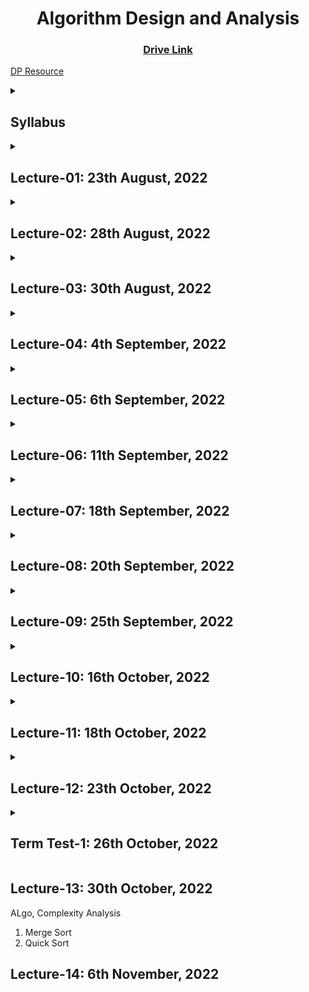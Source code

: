 <h1 align="center"> Algorithm Design and Analysis </h1>

<h3 align="center"> <a href="https://drive.google.com/drive/u/0/folders/1ZwZHAAirbBEvp0mxAs3urO2tOawbSw1N" title="Drive Link of Algo">Drive Link</a></h3>

[DP Resource](https://bit.ly/dpseriestuf)

<details><summary><h2>Syllabus</h2></summary>
<blockquote> <p>
Sieve - Bitwise, Segmented, Linear<br>
Divisor - Count, Sum<br>
Phi<br>
Modular Inverse - with Power, with Ext. Euclid<br>
CRT - Ext. Euclid

Floyd Warshall<br>
Bellman Ford<br>
Heapsort - Heap<br>
Counting Sort, Radix Sort, Bucket Sort<br>
Order Statistics<br>
Hash Table<br>
Binary Search Tree<br>
Balance Binary Search Tree - Treap / AVL Tree

DP - Matrix Chain Multiplication, Knapsack, CoinChange<br>
Greedy - Task Scheduling<br>
Max Flow - Ford Fulkerson

String Matching - KMP, Rabin Karp (Hashing)<br>
Suffix Array<br>
Strongly Connected Component

FFT* (probably)

Quicksort*, DSU*, MST*, Dijkstra*, DFS*, BFS* (covered in CP course)
</p></blockquote>
</details>

<details><summary><h2>Lecture-01: 23th August, 2022</h2></summary>

1. Sieve of Eratosthenes
2. Linear Sieve
</details>

<details><summary><h2>Lecture-02: 28th August, 2022</h2></summary>

1. Bitwise Operation
2. Bitwise Sieve
</details>

<details><summary><h2>Lecture-03: 30th August, 2022</h2></summary>

1. Segmented Sieve
</details>

<details><summary><h2>Lecture-04: 4th September, 2022</h2></summary>

1. Euler phi
1. Count of Divisor
2. Sum of Divisor
3. Prime in cube root complexity, N = P * Q * R, Miler Rabin
</details>

<details><summary><h2>Lecture-05: 6th September, 2022</h2></summary>

1. BigMod / Modular Exponentiation
2. Extended Euclid
3. Modular Multiplicative Inverse
4. Fermat's Little Theorem

https://cp-algorithms.com/algebra/extended-euclid-algorithm.html
</details>

<details><summary><h2>Lecture-06: 11th September, 2022</h2></summary>

1. Shortest Path 
2. Floyd Warshall
</details>

<details><summary><h2>Lecture-07: 18th September, 2022</h2></summary>

1. Bellman Ford
2. Chinese Remainder Theorem
</details>

<details><summary><h2>Lecture-08: 20th September, 2022</h2></summary>

1. Chinese Remainder Theorem (Code of Weak Form + Strong Form discussion)
</details>

<details><summary><h2>Lecture-09: 25th September, 2022</h2></summary>

1. Heap Sort (Heapify & Sorting)
</details>

<details><summary><h2>Lecture-10: 16th October, 2022</h2></summary>

1. Counting Sort
</details>

<details><summary><h2>Lecture-11: 18th October, 2022</h2></summary>

1. Some primary info about Git operation.
2. Pull Request, Fork, Collaborations.
3. Sublime Merge

</details>

<details><summary><h2>Lecture-12: 23th October, 2022</h2></summary>

1. Radix Sort
2. Bucket sort

</details>

<details><summary><h2>Term Test-1: 26th October, 2022</h2></summary>

*Pseudo Code/Algorithm/Code*

- Sieve & variations
- Extended Euclid Algorithm
- Modular Multiplicative Inverse
- Chinese Remainder Theorem
- Bellman Ford Algorithm
- Floyd Warshall Algorithm

Question:

1. State the formal definition of CRT.
2. Prove the existence of Modular Inverse of a number A with respect to M.
3. What do you understand by 'Path Relaxation'?
4. Can you improvise the following code to run faster? Explain your answer with complexity analysis.<br>
```cpp
void SieveOfEratosthenes (int n)
{
    bool prime[n + 1];
    memset(prime, true, sizeof(prime));

    for (int p = 2; p * p <= n; p++) {
        if (prime[p] == true) {
            for (int i = p * p; i <= n; i += p) 
                prime[i] = false;
        }
    }
    for (int p = 2; p <= n; p++)
        if (prime[p])
            cout << p << " ";
}
```
5. Write down each step for the 'Floyd-Warshall Algorithm' on the following graph. **Start from node a.**<br>
Directed Edges with weight:<br>
(a, g) = 7, (a, b) = 4, (a, h) = 4<br>
(b, f) = 6, (b, g) = 8, (b, h) = 1<br>
(g, b) = 4, (g, f) = 7

</details>

<h2>Lecture-13: 30th October, 2022</h2>

ALgo, Complexity Analysis

1. Merge Sort 
2. Quick Sort

<h2>Lecture-14: 6th November, 2022</h2>